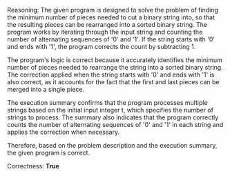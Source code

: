 Reasoning:
The given program is designed to solve the problem of finding the minimum number of pieces needed to cut a binary string into, so that the resulting pieces can be rearranged into a sorted binary string. The program works by iterating through the input string and counting the number of alternating sequences of '0' and '1'. If the string starts with '0' and ends with '1', the program corrects the count by subtracting 1.

The program's logic is correct because it accurately identifies the minimum number of pieces needed to rearrange the string into a sorted binary string. The correction applied when the string starts with '0' and ends with '1' is also correct, as it accounts for the fact that the first and last pieces can be merged into a single piece.

The execution summary confirms that the program processes multiple strings based on the initial input integer t, which specifies the number of strings to process. The summary also indicates that the program correctly counts the number of alternating sequences of '0' and '1' in each string and applies the correction when necessary.

Therefore, based on the problem description and the execution summary, the given program is correct.

Correctness: **True**